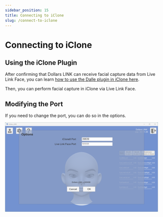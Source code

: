 ```yaml
---
sidebar_position: 15
title: Connecting to iClone
slug: /connect-to-iclone
---
```


# Connecting to iClone

## Using the iClone Plugin

After confirming that Dollars LINK can receive facial capture data from Live Link Face, you can learn [how to use the Dalle plugin in iClone here](/iClone).

Then, you can perform facial capture in iClone via Live Link Face.

## Modifying the Port

If you need to change the port, you can do so in the options.

![](../img/2024_04_09_12_50_33-Dollars_LINK.png)
